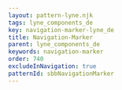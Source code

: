 ```yaml
---
layout: pattern-lyne.njk
tags: lyne_components_de
key: navigation-marker-lyne_de
title: Navigation-Marker
parent: lyne_components_de
keywords: navigation-marker
order: 740
excludeInNavigation: true
patternId: sbbNavigationMarker
---
```

